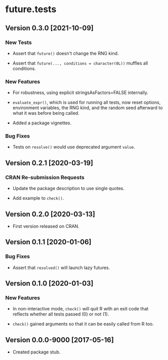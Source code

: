 # future.tests

## Version 0.3.0 [2021-10-09]

### New Tests

 * Assert that `future()` doesn't change the RNG kind.
 
 * Assert that `future(..., conditions = character(0L))` muffles all conditions.

### New Features

 * For robustness, using explicit stringsAsFactors=FALSE internally.

 * `evaluate_expr()`, which is used for running all tests, now reset options,
   environment variables, the RNG kind, and the random seed afterward to
   what it was before being called.

 * Added a package vignettes.
 
### Bug Fixes

 * Tests on `resolve()` would use deprecated argument `value`.
 

## Version 0.2.1 [2020-03-19]

### CRAN Re-submission Requests

 * Update the package description to use single quotes.

 * Add example to `check()`.


## Version 0.2.0 [2020-03-13]

 * First version released on CRAN.


## Version 0.1.1 [2020-01-06]

### Bug Fixes

 * Assert that `resolved()` will launch lazy futures.


## Version 0.1.0 [2020-01-03]

### New Features

 * In non-interactive mode, `check()` will quit R with an exit code that
   reflects whether all tests passed (0) or not (1).

 * `check()` gained arguments so that it can be easily called from R too.



## Version 0.0.0-9000 [2017-05-16]

 * Created package stub.
